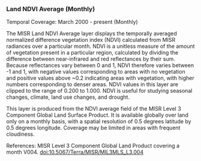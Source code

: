 ### Land NDVI Average (Monthly)
Temporal Coverage: March 2000 - present (Monthly)

The MISR Land NDVI Average layer displays the temporally averaged normalized difference vegetation index (NDVI) calculated from MISR radiances over a particular month. NDVI is a unitless measure of the amount of vegetation present in a particular region, calculated by dividing the difference between near-infrared and red reflectances by their sum. Because reflectances vary between 0 and 1, NDVI therefore varies between -1 and 1, with negative values corresponding to areas with no vegetation and positive values above ~0.2 indicating areas with vegetation, with higher numbers corresponding to denser areas. NDVI values in this layer are clipped to the range of 0.200 to 1.000. NDVI is useful for studying seasonal changes, climate, land use changes, and drought.

This layer is produced from the NDVI average field of the MISR Level 3 Component Global Land Surface Product. It is available globally over land only on a monthly basis, with a spatial resolution of 0.5 degrees latitude by 0.5 degrees longitude. Coverage may be limited in areas with frequent cloudiness.

References: MISR Level 3 Component Global Land Product covering a month V004. [doi:10.5067/Terra/MISR/MIL3MLS_L3.004](https://doi.org/10.5067/Terra/MISR/MIL3MLS_L3.004)

